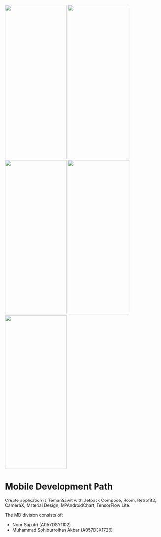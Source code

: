 <img src="https://github.com/TemanSawit/TemanSawitApp/assets/92320588/79dbc335-6521-4344-a3b0-d6fc6c28190a"  width="200" height="500">
<img src="https://github.com/TemanSawit/TemanSawitApp/assets/92320588/d31248e8-bbcb-460c-85d0-e9be55d5b9f8"  width="200" height="500">
<img src="https://github.com/TemanSawit/TemanSawitApp/assets/92320588/92f28ea9-2166-4a88-8d32-8e5bc5a31016"  width="200" height="500"> </br?

<img src="https://github.com/TemanSawit/TemanSawitApp/assets/92320588/92f28ea9-2166-4a88-8d32-8e5bc5a31016"  width="200" height="500">
<img src="https://github.com/TemanSawit/TemanSawitApp/assets/92320588/92f28ea9-2166-4a88-8d32-8e5bc5a31016"   width="200" height="500">
<img src="https://github.com/TemanSawit/TemanSawitApp/assets/92320588/92f28ea9-2166-4a88-8d32-8e5bc5a31016"  width="200" height="500">

# Mobile Development Path

Create application is TemanSawit with Jetpack Compose, Room, Retrofit2, CameraX, Material Design, MPAndroidChart, TensorFlow Lite.

The MD division consists of:

- Noor Saputri (A057DSY1102)
- Muhammad Sohiburroihan Akbar (A057DSX1726)

